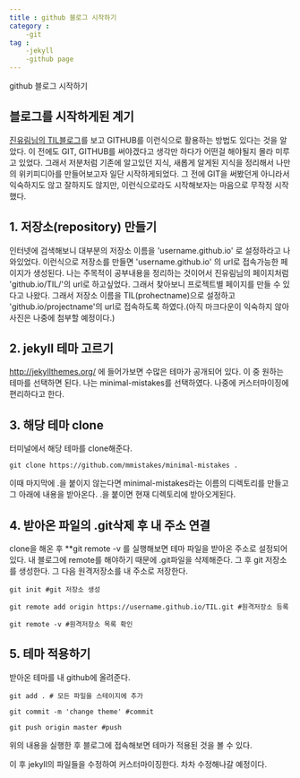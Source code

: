 ```yaml
---
title : github 블로그 시작하기
category :
    -git
tag :
    -jekyll
    -github page
---
```

github 블로그 시작하기

## 블로그를 시작하게된 계기

 [진유림님의 TIL블로그](http://milooy.github.io/TIL/)를 보고 GITHUB를 이런식으로 활용하는 방법도 있다는 것을 알았다. 이 전에도 GIT, GITHUB를 써야겠다고 생각만 하다가 어떤걸 해야될지 몰라 미루고 있었다. 그래서 저분처럼 기존에 알고있던 지식, 새롭게 알게된 지식을 정리해서 나만의 위키피디아를 만들어보고자 일단 시작하게되었다. 그 전에 GIT을 써봤던게 아니라서 익숙하지도 않고 잘하지도 않지만, 이런식으로라도 시작해보자는 마음으로 무작정 시작했다.

## 1. 저장소(repository) 만들기

 인터넷에 검색해보니 대부분의 저장소 이름을 'username.github.io' 로 설정하라고 나와있었다. 이런식으로 저장소를 만들면 'username.github.io' 의 url로 접속가능한 페이지가 생성된다. 나는 주목적이 공부내용을 정리하는 것이어서 진유림님의 페이지처럼 'github.io/TIL/'의 url로 하고싶었다. 그래서 찾아보니 프로젝트별 페이지를 만들 수 있다고 나왔다. 그래서 저장소 이름을 TIL(prohectname)으로 설정하고 'github.io/projectname'의 url로 접속하도록 하였다.(아직 마크다운이 익숙하지 않아 사진은 나중에 첨부할 예정이다.)


## 2. jekyll 테마 고르기
 <http://jekyllthemes.org/> 에 들어가보면 수많은 테마가 공개되어 있다. 이 중 원하는 테마를 선택하면 된다. 나는 minimal-mistakes를 선택하였다. 나중에 커스터마이징에 편리하다고 한다.

## 3. 해당 테마 clone
 터미널에서 해당 테마를 clone해준다.

    git clone https://github.com/mmistakes/minimal-mistakes .

 이때 마지막에 .을 붙이지 않는다면 minimal-mistakes라는 이름의 디렉토리를 만들고 그 아래에 내용을 받아온다. .을 붙이면 현재 디렉토리에 받아오게된다.

## 4. 받아온 파일의 .git삭제 후 내 주소 연결
 clone을 해온 후 **git remote -v 를 실행해보면 테마 파일을 받아온 주소로 설정되어있다. 내 블로그에 remote를 해야하기 때문에 .git파일을 삭제해준다. 그 후 git 저장소를 생성한다. 그 다음 원격저장소를 내 주소로 저장한다.

    git init #git 저장소 생성
    
    git remote add origin https://username.github.io/TIL.git #원격저장소 등록

    git remote -v #원격저장소 목록 확인
 

## 5. 테마 적용하기
 받아온 테마를 내 github에 올려준다.  

    git add . # 모든 파일을 스테이지에 추가

    git commit -m 'change theme' #commit

    git push origin master #push

 위의 내용을 실행한 후 블로그에 접속해보면 테마가 적용된 것을 볼 수 있다.

이 후 jekyll의 파일들을 수정하여 커스터마이징한다. 차차 수정해나갈 예정이다.
